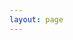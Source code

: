 ```yaml
---
layout: page
---
```

<VPTeamPage>
  <VPTeamPageTitle>
    <template #title>
      2022 Captains
    </template>
    <template #lead>
      Our Fearless Teamleaders who brought home the ninth consecutive state championship!
    </template>
  </VPTeamPageTitle>
  <VPTeamPageSection>
    <!-- <template #title>Our Shops</template> -->
    <!-- <template #lead>...</template> -->
    <template #members>
      <VPTeamMembers size="medium" :members="captains" />
    </template>
  </VPTeamPageSection>
</VPTeamPage>


<script setup>
import {
  VPTeamPage,
  VPTeamPageTitle,
  VPTeamMembers,
  VPTeamPageSection
} from 'vitepress/theme'

const captains = [
  {
    avatar: '/riders/hunter-bell_2022.png',
    name: 'Hunter Bell',
    title: 'Senior',
    // org: 'Highschool Captains',
    desc: '\"DON\'T. GO. SLOW!!!\"',
    links: [
      { icon: 'instagram', link: 'https://www.instagram.com/hunterbell_mtb/' },
    ],
    // sponsor: 'http://www.google.com'
  },
  {
    avatar: '/riders/katie_droese_2022.png',
    name: 'Katherine Droese',
    title: 'Senior',
    links: [
      { icon: 'instagram', link: 'https://www.instagram.com/katie.beth05/' },
    ]
  },
  {
    avatar: '/riders/brendan-giles_2022.jpg',
    name: 'Brendan Giles',
    desc: '\"Just gonna send it🤙\"',
    title: 'Junior',
    links: [
      { icon: 'instagram', link: 'https://www.instagram.com/great_brendini/' },
    ]
  },
  {
    avatar: '/riders/liberty-abington_2022.png',
    name: 'Liberty Abington',
    title: 'Junior',
    links: [
      { icon: 'instagram', link: 'https://www.instagram.com/abliberty/' },
    ]
  },
  {
    avatar: '/riders/jude-osterman_2022.png',
    name: 'Jude Osterman',
    title: 'Sophmore',
    links: [
      { icon: 'instagram', link: 'https://www.instagram.com/jude.osterman/' },
    ]
  },
  {
    avatar: '/riders/anna-giles_2022.jpg',
    name: 'Anna Giles',
    title: '8th Grade',
    links: [
      { icon: 'instagram', link: 'https://www.instagram.com/ferdagirl09/' },
    ]
  },
  {
    avatar: '/riders/sophia-bell_2022.png',
    name: 'Sophia Bell',
    title: '8th Grade',
    links: [
    //   { icon: 'instagram', link: 'https://www.instagram.com/ferdagirl09/' },
    ]
  },
  {
    avatar: '/riders/olivia-babas_2022.png',
    name: 'Olivia Babas',
    title: '7th Grade',
    links: [
    //   { icon: 'instagram', link: 'https://www.instagram.com/ferdagirl09/' },
    ]
  },
  {
    avatar: '/riders/parker-vince_2022.png',
    name: 'Parker Vince',
    title: '7th Grade',
    links: [
    //   { icon: 'instagram', link: 'https://www.instagram.com/ferdagirl09/' },
    ]
  },
  {
    avatar: '/riders/olivia-pobocik_2022.png',
    name: 'Olivia Pobocik',
    title: '6th Grade',
    links: [
    //   { icon: 'instagram', link: 'https://www.instagram.com/ferdagirl09/' },
    ]
  },
]
</script>
